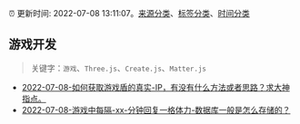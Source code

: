 :alarm_clock: 更新时间: 2022-07-08 13:11:07。[来源分类](../README.md)、[标签分类](../TAGS.md)、[时间分类](../TIMELINE.md)

## 游戏开发


> 关键字：`游戏`、`Three.js`、`Create.js`、`Matter.js`



- [2022-07-08-如何获取游戏盾的真实-IP，有没有什么方法或者思路？求大神指点。](https://www.v2ex.com/t/864987) 
- [2022-07-08-游戏中每隔-xx-分钟回复一格体力-数据库一般是怎么存储的？](https://www.v2ex.com/t/864966) 